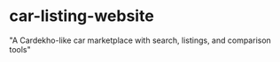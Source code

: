 # car-listing-website
"A Cardekho-like car marketplace with search, listings, and comparison tools"

